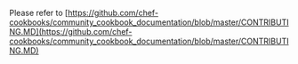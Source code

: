 Please refer to
[https://github.com/chef-cookbooks/community_cookbook_documentation/blob/master/CONTRIBUTING.MD](https://github.com/chef-cookbooks/community_cookbook_documentation/blob/master/CONTRIBUTING.MD)

